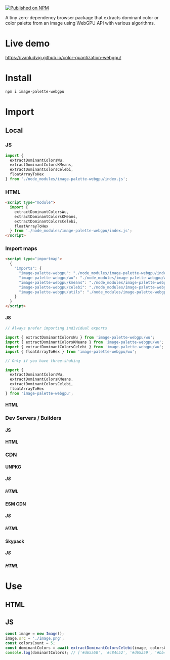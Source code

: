 [![Published on NPM](https://img.shields.io/npm/v/image-palette-webgpu.svg)](https://npmjs.com/package/image-palette-webgpu)

A tiny zero-dependency browser package that extracts dominant color or color palette from an image using WebGPU API with various algorithms.

# Live demo

https://ivanludvig.github.io/color-quantization-webgpu/

# Install

```sh
npm i image-palette-webgpu
```

# Import

## Local

### JS

```js
import {
  extractDominantColorsWu,
  extractDominantColorsKMeans,
  extractDominantColorsCelebi,
  floatArrayToHex
} from './node_modules/image-palette-webgpu/index.js';
```

### HTML

```html
<script type="module">
  import {
    extractDominantColorsWu,
    extractDominantColorsKMeans,
    extractDominantColorsCelebi,
    floatArrayToHex
  } from './node_modules/image-palette-webgpu/index.js';
</script>
```

### Import maps

```html
<script type="importmap">
  {
    "imports": {
      "image-palette-webgpu": "./node_modules/image-palette-webgpu/index.js",
      "image-palette-webgpu/wu": "./node_modules/image-palette-webgpu/wu/index.js",
      "image-palette-webgpu/kmeans": "./node_modules/image-palette-webgpu/kmeans/index.js",
      "image-palette-webgpu/celebi": "./node_modules/image-palette-webgpu/celebi/index.js",
      "image-palette-webgpu/utils": "./node_modules/image-palette-webgpu/utils/color_utils.js"
    }
  }
</script>
```

#### JS

```js
// Always prefer importing individual exports

import { extractDominantColorsWu } from 'image-palette-webgpu/wu';
import { extractDominantColorsKMeans } from 'image-palette-webgpu/wu';
import { extractDominantColorsCelebi } from 'image-palette-webgpu/wu';
import { floatArrayToHex } from 'image-palette-webgpu/wu';

// Only if you have three-shaking

import {
  extractDominantColorsWu,
  extractDominantColorsKMeans,
  extractDominantColorsCelebi,
  floatArrayToHex
} from 'image-palette-webgpu';
```

#### HTML

### Dev Servers / Builders

#### JS
#### HTML

### CDN

#### UNPKG
##### JS
##### HTML

#### ESM CDN
##### JS
##### HTML

#### Skypack
##### JS
##### HTML

# Use

## HTML

## JS

```js
const image = new Image();
image.src = './image.png';
const colorsCount = 5;
const dominantColors = await extractDominantColorsCelebi(image, colorsCount);
console.log(dominantColors); // ['#d65a58', '#c84c52', '#d65a59', '#bb464b', '#e3dbaa']
```
